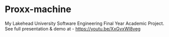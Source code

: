 # Proxx-machine
My Lakehead University Software Engineering Final Year Academic Project.
See full presentation & demo at - https://youtu.be/XxGvxWl8veg

